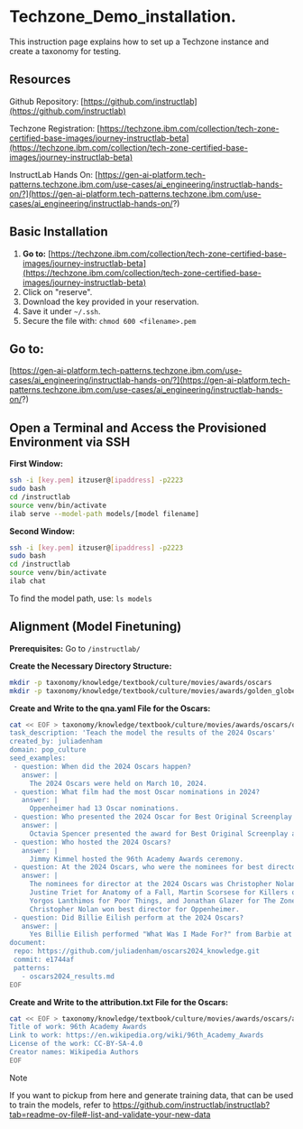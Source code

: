 # Techzone_Demo_installation.
This instruction page explains how to set up a Techzone instance and create a taxonomy for testing.

## Resources

Github Repository: [https://github.com/instructlab](https://github.com/instructlab)

Techzone Registration: [https://techzone.ibm.com/collection/tech-zone-certified-base-images/journey-instructlab-beta](https://techzone.ibm.com/collection/tech-zone-certified-base-images/journey-instructlab-beta)

InstructLab Hands On: [https://gen-ai-platform.tech-patterns.techzone.ibm.com/use-cases/ai_engineering/instructlab-hands-on/?](https://gen-ai-platform.tech-patterns.techzone.ibm.com/use-cases/ai_engineering/instructlab-hands-on/?)


## Basic Installation

1. **Go to:** [https://techzone.ibm.com/collection/tech-zone-certified-base-images/journey-instructlab-beta](https://techzone.ibm.com/collection/tech-zone-certified-base-images/journey-instructlab-beta)
2. Click on "reserve".
3. Download the key provided in your reservation.
4. Save it under `~/.ssh`.
5. Secure the file with: `chmod 600 <filename>.pem`

## Go to:

[https://gen-ai-platform.tech-patterns.techzone.ibm.com/use-cases/ai_engineering/instructlab-hands-on/?](https://gen-ai-platform.tech-patterns.techzone.ibm.com/use-cases/ai_engineering/instructlab-hands-on/?)

## Open a Terminal and Access the Provisioned Environment via SSH

**First Window:**

```bash
ssh -i [key.pem] itzuser@[ipaddress] -p2223
sudo bash
cd /instructlab
source venv/bin/activate
ilab serve --model-path models/[model filename]
```

**Second Window:**

```bash
ssh -i [key.pem] itzuser@[ipaddress] -p2223
sudo bash
cd /instructlab
source venv/bin/activate
ilab chat
```

To find the model path, use: `ls models`

## Alignment (Model Finetuning)

**Prerequisites:** Go to `/instructlab/`

**Create the Necessary Directory Structure:**

```bash
mkdir -p taxonomy/knowledge/textbook/culture/movies/awards/oscars
mkdir -p taxonomy/knowledge/textbook/culture/movies/awards/golden_globes_movies 
```

**Create and Write to the qna.yaml File for the Oscars:**

```bash
cat << EOF > taxonomy/knowledge/textbook/culture/movies/awards/oscars/qna.yaml
task_description: 'Teach the model the results of the 2024 Oscars'
created_by: juliadenham
domain: pop_culture
seed_examples:
 - question: When did the 2024 Oscars happen?
   answer: |
     The 2024 Oscars were held on March 10, 2024.
 - question: What film had the most Oscar nominations in 2024?
   answer: |
     Oppenheimer had 13 Oscar nominations.
 - question: Who presented the 2024 Oscar for Best Original Screenplay and Best Adapted Screenplay?
   answer: |
     Octavia Spencer presented the award for Best Original Screenplay and Best Adapted Screenplay at the 2024 Oscars.
 - question: Who hosted the 2024 Oscars?
   answer: |
     Jimmy Kimmel hosted the 96th Academy Awards ceremony.
 - question: At the 2024 Oscars, who were the nominees for best director and who won?
   answer: |
     The nominees for director at the 2024 Oscars was Christopher Nolan for Oppenheimer,
     Justine Triet for Anatomy of a Fall, Martin Scorsese for Killers of the Flower Moon,
     Yorgos Lanthimos for Poor Things, and Jonathan Glazer for The Zone of Interest.
     Christopher Nolan won best director for Oppenheimer.
 - question: Did Billie Eilish perform at the 2024 Oscars?
   answer: |
     Yes Billie Eilish performed "What Was I Made For?" from Barbie at the 2024 Oscars.
document:
 repo: https://github.com/juliadenham/oscars2024_knowledge.git
 commit: e1744af
 patterns:
   - oscars2024_results.md
EOF
```

**Create and Write to the attribution.txt File for the Oscars:**

```bash
cat << EOF > taxonomy/knowledge/textbook/culture/movies/awards/oscars/attribution.txt
Title of work: 96th Academy Awards
Link to work: https://en.wikipedia.org/wiki/96th_Academy_Awards
License of the work: CC-BY-SA-4.0
Creator names: Wikipedia Authors
EOF
```

> [!NOTE]
> If you want to pickup from here and generate training data, that can be used to train the models, refer to https://github.com/instructlab/instructlab?tab=readme-ov-file#-list-and-validate-your-new-data